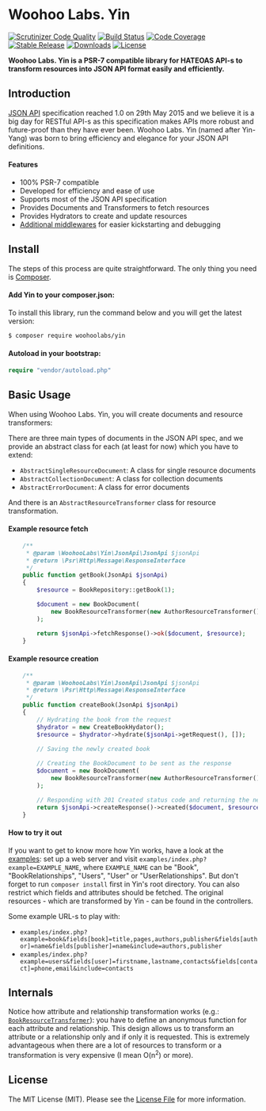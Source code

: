 # Woohoo Labs. Yin

[![Scrutinizer Code Quality](https://scrutinizer-ci.com/g/woohoolabs/yin/badges/quality-score.png?b=master)](https://scrutinizer-ci.com/g/woohoolabs/yin/?branch=master)
[![Build Status](https://img.shields.io/travis/woohoolabs/yin.svg)](https://travis-ci.org/woohoolabs/yin)
[![Code Coverage](https://scrutinizer-ci.com/g/woohoolabs/yin/badges/coverage.png?b=master)](https://scrutinizer-ci.com/g/woohoolabs/yin/?branch=master)
[![Stable Release](https://img.shields.io/packagist/v/woohoolabs/yin.svg)](https://packagist.org/packages/woohoolabs/yin)
[![Downloads](https://img.shields.io/packagist/dt/woohoolabs/yin.svg)](https://packagist.org/packages/woohoolabs/yin)
[![License](https://img.shields.io/packagist/l/woohoolabs/yin.svg)](https://packagist.org/packages/woohoolabs/yin)

**Woohoo Labs. Yin is a PSR-7 compatible library for HATEOAS API-s to transform resources into JSON API format
easily and efficiently.**

## Introduction

[JSON API](http://jsonapi.org/) specification reached 1.0 on 29th May 2015 and we believe it is a big day for RESTful
API-s as this specification makes APIs more robust and future-proof than they have ever been. Woohoo Labs. Yin (named
after Yin-Yang) was born to bring efficiency and elegance for your JSON API definitions.

#### Features

- 100% PSR-7 compatible
- Developed for efficiency and ease of use
- Supports most of the JSON API specification
- Provides Documents and Transformers to fetch resources
- Provides Hydrators to create and update resources
- [Additional middlewares](https://github.com/woohoolabs/yin-middlewares) for easier kickstarting and debugging

## Install

The steps of this process are quite straightforward. The only thing you need is [Composer](http://getcomposer.org).

#### Add Yin to your composer.json:

To install this library, run the command below and you will get the latest version:

```bash
$ composer require woohoolabs/yin
```

#### Autoload in your bootstrap:

```php
require "vendor/autoload.php"
```

## Basic Usage

When using Woohoo Labs. Yin, you will create documents and resource transformers:

There are three main types of documents in the JSON API spec, and we provide an abstract class for each (at least for
now) which you have to extend: 

- `AbstractSingleResourceDocument`: A class for single resource documents
- `AbstractCollectionDocument`: A class for collection documents
- `AbstractErrorDocument`: A class for error documents

And there is an `AbstractResourceTransformer` class for resource transformation.

#### Example resource fetch

```php
    /**
     * @param \WoohooLabs\Yin\JsonApi\JsonApi $jsonApi
     * @return \Psr\Http\Message\ResponseInterface
     */
    public function getBook(JsonApi $jsonApi)
    {
        $resource = BookRepository::getBook(1);

        $document = new BookDocument(
            new BookResourceTransformer(new AuthorResourceTransformer(), new PublisherResourceTransformer())
        );

        return $jsonApi->fetchResponse()->ok($document, $resource);
    }
```

#### Example resource creation

```php
    /**
     * @param \WoohooLabs\Yin\JsonApi\JsonApi $jsonApi
     * @return \Psr\Http\Message\ResponseInterface
     */
    public function createBook(JsonApi $jsonApi)
    {
        // Hydrating the book from the request
        $hydrator = new CreateBookHydator();
        $resource = $hydrator->hydrate($jsonApi->getRequest(), []);
        
        // Saving the newly created book

        // Creating the BookDocument to be sent as the response
        $document = new BookDocument(
            new BookResourceTransformer(new AuthorResourceTransformer(), new PublisherResourceTransformer())
        );

        // Responding with 201 Created status code and returning the new book resource
        return $jsonApi->createResponse()->created($document, $resource);
    }
```

#### How to try it out
If you want to get to know more how Yin works, have a look at the [examples](https://github.com/woohoolabs/yin/tree/master/examples):
set up a web server and visit `examples/index.php?example=EXAMPLE_NAME`, where `EXAMPLE_NAME` can be
"Book", "BookRelationships", "Users", "User" or "UserRelationships". But don't forget to run `composer install` first
in Yin's root directory. You can also restrict which fields and attributes should be fetched. The original resources -
which are transformed by Yin - can be found in the controllers.

Some example URL-s to play with:

- `examples/index.php?example=book&fields[book]=title,pages,authors,publisher&fields[author]=name&fields[publisher]=name&include=authors,publisher`
- `examples/index.php?example=users&fields[user]=firstname,lastname,contacts&fields[contact]=phone,email&include=contacts`

## Internals

Notice how attribute and relationship transformation works (e.g.:
[`BookResourceTransformer`](https://github.com/woohoolabs/yin/blob/master/examples/Book/JsonApi/Resource/BookResourceTransformer.php#L80)): 
you have to define an anonymous function for each attribute and relationship. This design allows us
to transform an attribute or a relationship only and if only it is requested. This is extremely advantageous when there
are a lot of resources to transform or a transformation is very expensive (I mean O(n<sup>2</sup>) or more).

## License

The MIT License (MIT). Please see the [License File](https://github.com/woohoolabs/yin/blob/master/LICENSE.md)
for more information.
